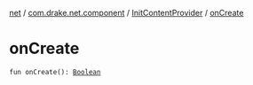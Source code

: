 [net](../../index.md) / [com.drake.net.component](../index.md) / [InitContentProvider](index.md) / [onCreate](./on-create.md)

# onCreate

`fun onCreate(): `[`Boolean`](https://kotlinlang.org/api/latest/jvm/stdlib/kotlin/-boolean/index.html)